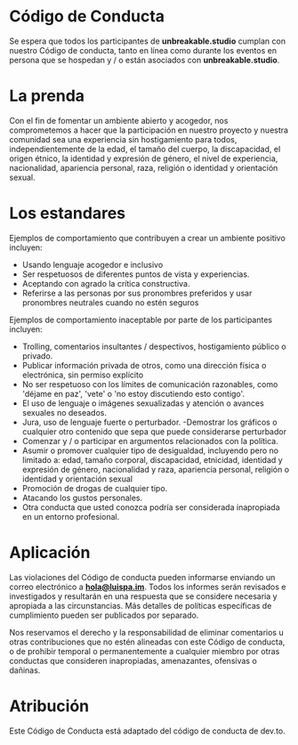 
# Código de Conducta
Se espera que todos los participantes de **unbreakable.studio** cumplan con nuestro Código de conducta, tanto en línea como durante los eventos en persona que se hospedan y / o están asociados con **unbreakable.studio**.

# La prenda
Con el fin de fomentar un ambiente abierto y acogedor, nos comprometemos a hacer que la participación en nuestro proyecto y nuestra comunidad sea una experiencia sin hostigamiento para todos, independientemente de la edad, el tamaño del cuerpo, la discapacidad, el origen étnico, la identidad y expresión de género, el nivel de experiencia, nacionalidad, apariencia personal, raza, religión o identidad y orientación sexual.

# Los estandares
Ejemplos de comportamiento que contribuyen a crear un ambiente positivo incluyen:

- Usando lenguaje acogedor e inclusivo
- Ser respetuosos de diferentes puntos de vista y experiencias.
- Aceptando con agrado la crítica constructiva.
- Referirse a las personas por sus pronombres preferidos y usar pronombres neutrales cuando no estén seguros

Ejemplos de comportamiento inaceptable por parte de los participantes incluyen:

- Trolling, comentarios insultantes / despectivos, hostigamiento público o privado.
- Publicar información privada de otros, como una dirección física o electrónica, sin permiso explícito
- No ser respetuoso con los límites de comunicación razonables, como 'déjame en paz', 'vete' o 'no estoy discutiendo esto contigo'.
- El uso de lenguaje o imágenes sexualizadas y atención o avances sexuales no deseados.
- Jura, uso de lenguaje fuerte o perturbador.
-Demostrar los gráficos o cualquier otro contenido que sepa que puede considerarse perturbador
- Comenzar y / o participar en argumentos relacionados con la política.
- Asumir o promover cualquier tipo de desigualdad, incluyendo pero no limitado a: edad, tamaño corporal, discapacidad, etnicidad, identidad y expresión de género, nacionalidad y raza, apariencia personal, religión o identidad y orientación sexual
- Promoción de drogas de cualquier tipo.
- Atacando los gustos personales.
- Otra conducta que usted conozca podría ser considerada inapropiada en un entorno profesional.

# Aplicación
Las violaciones del Código de conducta pueden informarse enviando un correo electrónico a **hola@luispa.im**. Todos los informes serán revisados ​​e investigados y resultarán en una respuesta que se considere necesaria y apropiada a las circunstancias. Más detalles de políticas específicas de cumplimiento pueden ser publicados por separado.

Nos reservamos el derecho y la responsabilidad de eliminar comentarios u otras contribuciones que no estén alineadas con este Código de conducta, o de prohibir temporal o permanentemente a cualquier miembro por otras conductas que consideren inapropiadas, amenazantes, ofensivas o dañinas.

# Atribución
Este Código de Conducta está adaptado del código de conducta de dev.to.

